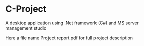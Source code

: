 # C-Project
A desktop application using .Net framework (C#) and MS server management studio

Here a file name Project report.pdf for full project description
